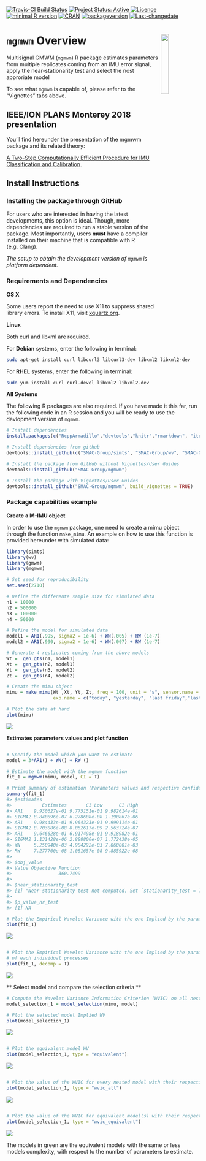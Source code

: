 
<!-- README.md is generated from README.Rmd. Please edit that file -->

[![Travis-CI Build
Status](https://travis-ci.org/SMAC-Group/classimu.svg?branch=master)](https://travis-ci.org/SMAC-Group/classimu)
[![Project Status:
Active](http://www.repostatus.org/badges/latest/active.svg)](http://www.repostatus.org/#active)
[![Licence](https://img.shields.io/badge/licence-CC%20BY--NC--SA%204.0-blue.svg)](https://www.gnu.org/licenses/gpl-3.0.en.html)
[![minimal R
version](https://img.shields.io/badge/R%3E%3D-3.4.0-6666ff.svg)](https://cran.r-project.org/)
[![CRAN](http://www.r-pkg.org/badges/version/classimu)](https://cran.r-project.org/package=classimu)
[![packageversion](https://img.shields.io/badge/Package%20version-0.1.0-orange.svg?style=flat-square)](commits/develop)
[![Last-changedate](https://img.shields.io/badge/last%20change-2018--11--12-yellowgreen.svg)](/commits/master)

# `mgmwm` Overview <a href="https://smac-group.com/"><img src="man/figures/logo.png" align="right" style="width: 20%; height: 20%"/></a>

Multisignal GMWM (`mgmwm`) R package estimates parameters from multiple
replicates coming from an IMU error signal, apply the near-stationarity
test and select the nost approriate model

To see what `mgmwm` is capable of, please refer to the “Vignettes” tabs
above.

## IEEE/ION PLANS Monterey 2018 presentation

You’ll find hereunder the presentation of the mgmwm package and its
related theory:

[A Two-Step Computationally Efficient Procedure for IMU Classification
and
Calibration](https://smac-group.com/pdfs/ieee_ion_plans_2018_slides.pdf).

## Install Instructions

### Installing the package through GitHub

For users who are interested in having the latest developments, this
option is ideal. Though, more dependancies are required to run a stable
version of the package. Most importantly, users **must** have a compiler
installed on their machine that is compatible with R (e.g. Clang).

*The setup to obtain the development version of `mgmwm` is platform
dependent.*

### Requirements and Dependencies

**OS X**

Some users report the need to use X11 to suppress shared library errors.
To install X11, visit [xquartz.org](http://www.xquartz.org/).

**Linux**

Both curl and libxml are required.

For **Debian** systems, enter the following in terminal:

``` bash
sudo apt-get install curl libcurl3 libcurl3-dev libxml2 libxml2-dev
```

For **RHEL** systems, enter the following in terminal:

``` bash
sudo yum install curl curl-devel libxml2 libxml2-dev
```

**All Systems**

The following R packages are also required. If you have made it this
far, run the following code in an R session and you will be ready to use
the devlopment version of `mgmwm`.

``` r
# Install dependencies
install.packages(c("RcppArmadillo","devtools","knitr","rmarkdown", "iterpc", "progress", "shinyjs"))

# Install dependencies from github
devtools::install_github(c("SMAC-Group/simts", "SMAC-Group/wv", "SMAC-Group/gmwm"))

# Install the package from GitHub without Vignettes/User Guides
devtools::install_github("SMAC-Group/mgmwm")

# Install the package with Vignettes/User Guides 
devtools::install_github("SMAC-Group/mgmwm", build_vignettes = TRUE)
```

### Package capabilities example

**Create a M-IMU object**

In order to use the `mgmwm` package, one need to create a mimu object
through the function `make_mimu`. An example on how to use this function
is provided hereunder with simulated data:

``` r
library(simts)
library(wv)
library(gmwm)
library(mgmwm)

# Set seed for reproducibility 
set.seed(2710)

# Define the differente sample size for simulated data
n1 = 10000
n2 = 500000
n3 = 100000
n4 = 50000

# Define the model for simulated data
model1 = AR1(.995, sigma2 = 1e-6) + WN(.005) + RW (1e-7)
model2 = AR1(.990, sigma2 = 1e-6) + WN(.007) + RW (1e-7)

# Generate 4 replicates coming from the above models
Wt =  gen_gts(n1, model1)
Xt =  gen_gts(n2, model1)
Yt =  gen_gts(n3, model2)
Zt =  gen_gts(n4, model2)

# Create the mimu object
mimu = make_mimu(Wt ,Xt, Yt, Zt, freq = 100, unit = "s", sensor.name = "Simulated Data sets", 
                 exp.name = c("today", "yesterday", "last friday","last tuesday" ))

# Plot the data at hand
plot(mimu)
```

![](man/figures/README-unnamed-chunk-5-1.png)<!-- -->

**Estimates parameters values and plot function**

``` r

# Specify the model which you want to estimate
model = 3*AR1() + WN() + RW ()

# Estimate the model with the mgmwm function
fit_1 = mgmwm(mimu, model, CI = T)

# Print summary of estimation (Parameters values and respective confidence intervals if computed)
summary(fit_1)
#> $estimates
#>           Estimates       CI Low      CI High
#> AR1    9.930627e-01 9.775151e-01 9.982614e-01
#> SIGMA2 8.840896e-07 6.278608e-08 1.190867e-06
#> AR1    9.984433e-01 9.964323e-01 9.999114e-01
#> SIGMA2 8.703886e-08 8.062617e-09 2.563724e-07
#> AR1    9.646628e-01 6.917498e-01 9.918982e-01
#> SIGMA2 1.131428e-06 2.888800e-07 1.772438e-05
#> WN     5.250940e-03 4.984292e-03 7.060001e-03
#> RW     7.277760e-08 1.081657e-08 9.885922e-08
#> 
#> $obj_value
#> Value Objective Function 
#>                 360.7499 
#> 
#> $near_stationarity_test
#> [1] "Near-stationarity test not computed. Set `stationarity_test = TRUE`"
#> 
#> $p_value_nr_test
#> [1] NA

# Plot the Empirical Wavelet Variance with the one Implied by the parameters
plot(fit_1)
```

![](man/figures/README-unnamed-chunk-6-1.png)<!-- -->

``` r

# Plot the Empirical Wavelet Variance with the one Implied by the parameters with the contribution 
# of each individual processes
plot(fit_1, decomp = T)
```

![](man/figures/README-unnamed-chunk-6-2.png)<!-- -->

\*\* Select model and compare the selection criteria
\*\*

``` r
# Compute the Wavelet Variance Information Criterion (WVIC) on all nested models
model_selection_1 = model_selection(mimu, model)

# Plot the selected model Implied WV
plot(model_selection_1)
```

![](man/figures/README-unnamed-chunk-7-1.png)<!-- -->

``` r

# Plot the equivalent model WV
plot(model_selection_1, type = "equivalent")
```

![](man/figures/README-unnamed-chunk-7-2.png)<!-- -->

``` r

# Plot the value of the WVIC for every nested model with their respective confidence intervals
plot(model_selection_1, type = "wvic_all")
```

![](man/figures/README-unnamed-chunk-7-3.png)<!-- -->

``` r

# Plot the value of the WVIC for equivalent model(s) with their respective confidence intervals
plot(model_selection_1, type = "wvic_equivalent")
```

![](man/figures/README-unnamed-chunk-7-4.png)<!-- -->

The models in green are the equivalent models with the same or less
models complexity, with respect to the number of parameters to estimate.
